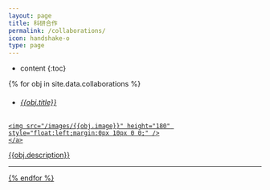 ```yaml
---
layout: page
title: 科研合作
permalink: /collaborations/
icon: handshake-o
type: page
---
```


* content
{:toc}

{% for obj in site.data.collaborations %}

* ###### [{{obj.title}}](/collaborations/{{obj.url}})
<div class="captioned-img alignleft">
    <a href="/images/{{obj.image}}">

    <img src="/images/{{obj.image}}" height="180" style="float:left;margin:0px 10px 0 0;" />
    </a>
</div>
{{obj.description}}

---
{% endfor %}

